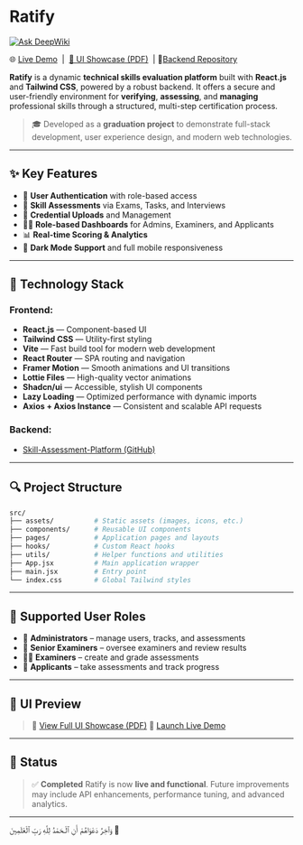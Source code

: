 # Ratify

[![Ask DeepWiki](https://deepwiki.com/badge.svg)](https://deepwiki.com/MayarQasrawi/Ratify)

🌐 [Live Demo](https://www.linkedin.com/posts/mayar-qasarwa-971556219_graduationproject-techskills-edtech-activity-7347623320739098624-BjKc?utm_source=share&utm_medium=member_desktop&rcm=ACoAADcTjuUBgeHCrB2FPy81AcxS69YXdTGUMS8)  |  [📁 UI Showcase (PDF)](https://drive.google.com/file/d/1kxSAN3zyXUMjRt4Ele-sjgvy-h8vB1R5/view)
 | 📡[Backend Repository](https://github.com/AzzaEid/Skill-Assessment-Platform)

**Ratify** is a dynamic **technical skills evaluation platform** built with **React.js** and **Tailwind CSS**, powered by a robust backend.
It offers a secure and user-friendly environment for **verifying**, **assessing**, and **managing** professional skills through a structured, multi-step certification process.

> 🎓 Developed as a **graduation project** to demonstrate full-stack development, user experience design, and modern web technologies.

---

## ✨ Key Features

* 🔐 **User Authentication** with role-based access
* 📝 **Skill Assessments** via Exams, Tasks, and Interviews
* 📂 **Credential Uploads** and Management
* 🧑‍💼 **Role-based Dashboards** for Admins, Examiners, and Applicants
* 📊 **Real-time Scoring & Analytics**
* 🌙 **Dark Mode Support** and full mobile responsiveness

---

## 🧹 Technology Stack

### Frontend:

* **React.js** — Component-based UI
* **Tailwind CSS** — Utility-first styling
* **Vite** — Fast build tool for modern web development
* **React Router** — SPA routing and navigation
* **Framer Motion** — Smooth animations and UI transitions
* **Lottie Files** — High-quality vector animations
* **Shadcn/ui** — Accessible, stylish UI components
* **Lazy Loading** — Optimized performance with dynamic imports
* **Axios + Axios Instance** — Consistent and scalable API requests

### Backend:

* [Skill-Assessment-Platform (GitHub)](https://github.com/AzzaEid/Skill-Assessment-Platform)

---

## 🔍 Project Structure

```bash
src/
├── assets/          # Static assets (images, icons, etc.)
├── components/      # Reusable UI components
├── pages/           # Application pages and layouts
├── hooks/           # Custom React hooks
├── utils/           # Helper functions and utilities
├── App.jsx          # Main application wrapper
├── main.jsx         # Entry point
└── index.css        # Global Tailwind styles
```

---

## 👥 Supported User Roles

* 👤 **Administrators** – manage users, tracks, and assessments
* 👥 **Senior Examiners** – oversee examiners and review results
* 🧑‍🏫 **Examiners** – create and grade assessments
* 🙋 **Applicants** – take assessments and track progress

---

## 📸 UI Preview

> 📁 [View Full UI Showcase (PDF)](https://drive.google.com/file/d/1kxSAN3zyXUMjRt4Ele-sjgvy-h8vB1R5/view)
> 🚀 [Launch Live Demo](https://www.linkedin.com/posts/mayar-qasarwa-971556219_graduationproject-techskills-edtech-activity-7347623320739098624-BjKc?utm_source=share&utm_medium=member_desktop&rcm=ACoAADcTjuUBgeHCrB2FPy81AcxS69YXdTGUMS8)

---

## 📌 Status

> ✅ **Completed**
> Ratify is now **live and functional**. Future improvements may include API enhancements, performance tuning, and advanced analytics.

---

وَآخِرُ دَعْوَاهُمْ أَنِ ٱلْـحَمْدُ لِلَّهِ رَبِّ ٱلْعَٰلَمِينَ 🌿
